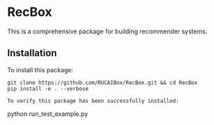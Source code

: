 # RecBox

This is a comprehensive package for building recommender systems.

## Installation
To install this package:
```
git clone https://github.com/RUCAIBox/RecBox.git && cd RecBox
pip install -e . --verbose

To verify this package has been successfully installed:
```
python run_test_example.py
